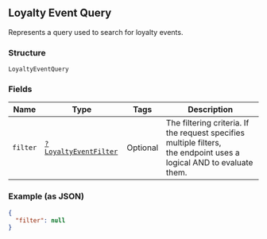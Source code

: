 ## Loyalty Event Query

Represents a query used to search for loyalty events.

### Structure

`LoyaltyEventQuery`

### Fields

| Name | Type | Tags | Description |
|  --- | --- | --- | --- |
| `filter` | [`?LoyaltyEventFilter`](/doc/models/loyalty-event-filter.md) | Optional | The filtering criteria. If the request specifies multiple filters,<br>the endpoint uses a logical AND to evaluate them. |

### Example (as JSON)

```json
{
  "filter": null
}
```

